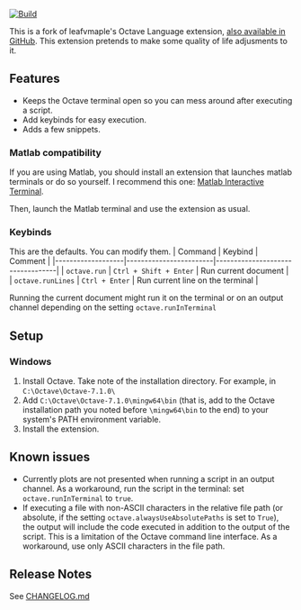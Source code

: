 [![Build](https://github.com/LucasFA/vscode-octave/actions/workflows/ci.yml/badge.svg)](https://github.com/LucasFA/vscode-octave/actions/workflows/ci.yml)

This is a fork of leafvmaple's Octave Language extension, [also available in GitHub](https://github.com/leafvmaple/vscode-octave).
This extension pretends to make some quality of life adjusments to it.

## Features

- Keeps the Octave terminal open so you can mess around after executing a script. 
- Add keybinds for easy execution.
- Adds a few snippets.

### Matlab compatibility

If you are using Matlab, you should install an extension that launches matlab terminals or do so yourself. I recommend this one: [Matlab Interactive Terminal](https://marketplace.visualstudio.com/items?itemName=apommel.matlab-interactive-terminal).

Then, launch the Matlab terminal and use the extension as usual.

### Keybinds
This are the defaults. You can modify them.
| Command           | Keybind                | Comment                          |
|-------------------|------------------------|----------------------------------|
| `octave.run`      | `Ctrl + Shift + Enter` | Run current document             |
| `octave.runLines` | `Ctrl + Enter`         | Run current line on the terminal |

Running the current document might run it on the terminal or on an output channel depending on the setting `octave.runInTerminal`

## Setup

### Windows

1. Install Octave. Take note of the installation directory. For example, in `C:\Octave\Octave-7.1.0\`
2. Add `C:\Octave\Octave-7.1.0\mingw64\bin` (that is, add to the Octave installation path you noted before `\mingw64\bin` to the end) to your system's PATH environment variable.
3. Install the extension.

## Known issues

- Currently plots are not presented when running a script in an output channel. As a workaround, run the script in the terminal: set `octave.runInTerminal` to `true`.
- If executing a file with non-ASCII characters in the relative file path (or absolute, if the setting `octave.alwaysUseAbsolutePaths` is set to `True`), the output will include the code executed in addition to the output of the script. This is a limitation of the Octave command line interface. As a workaround, use only ASCII characters in the file path.

## Release Notes
 See [CHANGELOG.md](https://github.com/LucasFA/vscode-octave/blob/master/CHANGELOG.md)
